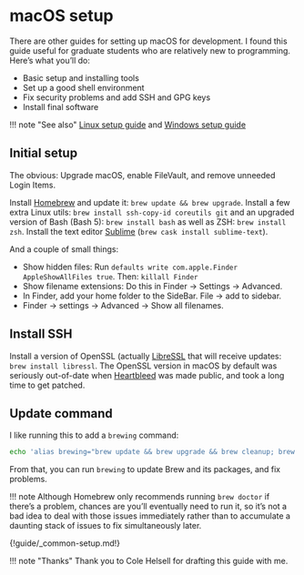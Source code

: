 # macOS setup

There are other guides for setting up macOS for development.
I found this guide useful for graduate students who are relatively new to programming.
Here’s what you’ll do:

- Basic setup and installing tools
- Set up a good shell environment
- Fix security problems and add SSH and GPG keys
- Install final software

!!! note "See also"
    [Linux setup guide](linux-setup.md) and
    [Windows setup guide](windows-setup.md)

## Initial setup

The obvious: Upgrade macOS, enable FileVault, and remove unneeded Login Items.

Install [Homebrew](https://brew.sh/) and update it: `brew update && brew upgrade`.
Install a few extra Linux utils: `brew install ssh-copy-id coreutils git` and an upgraded version of Bash (Bash 5):
`brew install bash` as well as ZSH: `brew install zsh`.
Install the text editor [Sublime](https://www.sublimetext.com/) (`brew cask install sublime-text`).

And a couple of small things:

- Show hidden files: Run `defaults write com.apple.Finder AppleShowAllFiles true`.
  Then: `killall Finder`
- Show filename extensions: Do this in Finder → Settings → Advanced.
- In Finder, add your home folder to the SideBar. File → add to sidebar.
- Finder → settings → Advanced → Show all filenames.

## Install SSH

Install a version of OpenSSL (actually [LibreSSL](https://www.libressl.org/) that will receive updates:
`brew install libressl`.
The OpenSSL version in macOS by default was seriously out-of-date when
[Heartbleed](https://heartbleed.com/) was made public, and took a long time to  get patched.

## Update command

I like running this to add a `brewing` command:

```bash
echo 'alias brewing="brew update && brew upgrade && brew cleanup; brew doctor"' >> ~/.commonrc
```

From that, you can run `brewing` to update Brew and its packages, and fix problems.

!!! note
    Although Homebrew only recommends running `brew doctor` if there’s a problem, chances are you’ll
    eventually need to run it, so it’s not a bad idea to deal with those issues immediately rather than
    to accumulate a daunting stack of issues to fix simultaneously later.

{!guide/_common-setup.md!}

!!! note "Thanks"
    Thank you to Cole Helsell for drafting this guide with me.
